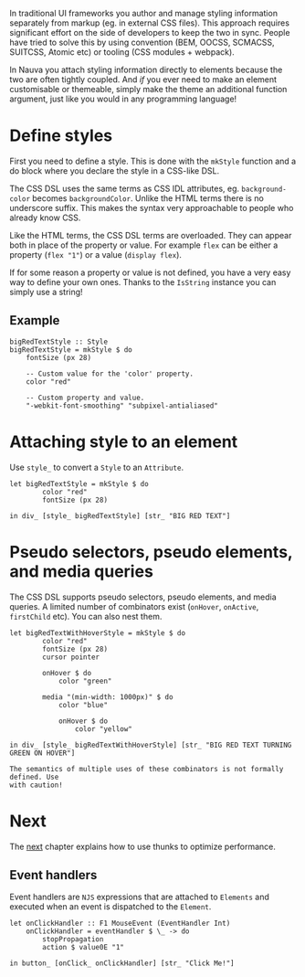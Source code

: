In traditional UI frameworks you author and manage styling information
separately from markup (eg. in external CSS files). This approach
requires significant effort on the side of developers to keep the two
in sync. People have tried to solve this by using convention (BEM,
OOCSS, SCMACSS, SUITCSS, Atomic etc) or tooling (CSS modules +
webpack).

In Nauva you attach styling information directly to elements because
the two are often tightly coupled. And *if* you ever need to make
an element customisable or themeable, simply make the theme an
additional function argument, just like you would in any programming
language!


# Define styles

First you need to define a style. This is done with the `mkStyle`
function and a do block where you declare the style in a CSS-like DSL.

The CSS DSL uses the same terms as CSS IDL attributes, eg. `background-color`
becomes `backgroundColor`. Unlike the HTML terms there is no underscore
suffix. This makes the syntax very approachable to people who already know
CSS.

Like the HTML terms, the CSS DSL terms are overloaded. They can appear
both in place of the property or value. For example `flex` can be either
a property (`flex "1"`) or a value (`display flex`).

If for some reason a property or value is not defined, you have a very
easy way to define your own ones. Thanks to the `IsString` instance
you can simply use a string!

## Example

```
bigRedTextStyle :: Style
bigRedTextStyle = mkStyle $ do
    fontSize (px 28)

    -- Custom value for the 'color' property.
    color "red"

    -- Custom property and value.
    "-webkit-font-smoothing" "subpixel-antialiased"
```


# Attaching style to an element

Use `style_` to convert a `Style` to an `Attribute`.

```nauva
let bigRedTextStyle = mkStyle $ do
        color "red"
        fontSize (px 28)

in div_ [style_ bigRedTextStyle] [str_ "BIG RED TEXT"]
```

# Pseudo selectors, pseudo elements, and media queries

The CSS DSL supports pseudo selectors, pseudo elements, and media queries.
A limited number of combinators exist (`onHover`, `onActive`, `firstChild`
etc). You can also nest them.

```nauva
let bigRedTextWithHoverStyle = mkStyle $ do
        color "red"
        fontSize (px 28)
        cursor pointer

        onHover $ do
            color "green"

        media "(min-width: 1000px)" $ do
            color "blue"

            onHover $ do
                color "yellow"

in div_ [style_ bigRedTextWithHoverStyle] [str_ "BIG RED TEXT TURNING GREEN ON HOVER"]
```

```hint
The semantics of multiple uses of these combinators is not formally defined. Use
with caution!
```


# Next

The [next](/thunks) chapter explains how to use thunks to optimize performance.


## Event handlers

Event handlers are `NJS` expressions that are attached to `Elements` and executed
when an event is dispatched to the `Element`.

```nauva
let onClickHandler :: F1 MouseEvent (EventHandler Int)
    onClickHandler = eventHandler $ \_ -> do
        stopPropagation
        action $ value0E "1"

in button_ [onClick_ onClickHandler] [str_ "Click Me!"]
```